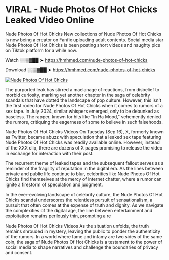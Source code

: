 # VIRAL - Nude Photos Of Hot Chicks Leaked Video Online

Nude Photos Of Hot Chicks New collections of Nude Photos Of Hot Chicks is now being a creator on Fanfix uploading adult contents. Social media star Nude Photos Of Hot Chicks is been posting short videos and naughty pics on Tiktok platform for a while now.

Watch ░░▒▓██ ➤ https://hmhmed.com/nude-photos-of-hot-chicks

Download ░░▒▓██ ➤ https://hmhmed.com/nude-photos-of-hot-chicks

[![Nude Photos Of Hot Chicks](https://i.imgur.com/dJHk4Zq.gif)](https://hmhmed.com/nude-photos-of-hot-chicks)

The purported leak has stirred a maelanage of reactions, from disbelief to morbid curiosity, marking yet another chapter in the saga of celebrity scandals that have dotted the landscape of pop culture. However, this isn't the first rodeo for Nude Photos Of Hot Chicks when it comes to rumors of a sex tape. In July 2024, similar whispers emerged, only to be debunked as baseless. The rapper, known for hits like "In Ha Mood," vehemently denied the rumors, critiquing the eagerness of some to believe in such falsehoods.

Nude Photos Of Hot Chicks Videos
On Tuesday (Sep 16), X, formerly known as Twitter, became abuzz with speculation that a leaked sex tape featuring Nude Photos Of Hot Chicks was readily available online. However, instead of the XXX clip, there are dozens of X pages promising to release the video in exchange for interaction with their post.

The recurrent theme of leaked tapes and the subsequent fallout serves as a reminder of the fragility of reputation in the digital era. As the lines between private and public life continue to blur, celebrities like Nude Photos Of Hot Chicks find themselves at the mercy of internet chatter, where a rumor can ignite a firestorm of speculation and judgment.

In the ever-evolving landscape of celebrity culture, the Nude Photos Of Hot Chicks scandal underscores the relentless pursuit of sensationalism, a pursuit that often comes at the expense of truth and dignity. As we navigate the complexities of the digital age, the line between entertainment and exploitation remains perilously thin, prompting a re

Nude Photos Of Hot Chicks Videos
As the situation unfolds, the truth remains shrouded in mystery, leaving the public to ponder the authenticity of the rumors. In a world where fame and infamy are two sides of the same coin, the saga of Nude Photos Of Hot Chicks is a testament to the power of social media to shape narratives and challenge the boundaries of privacy and consent.